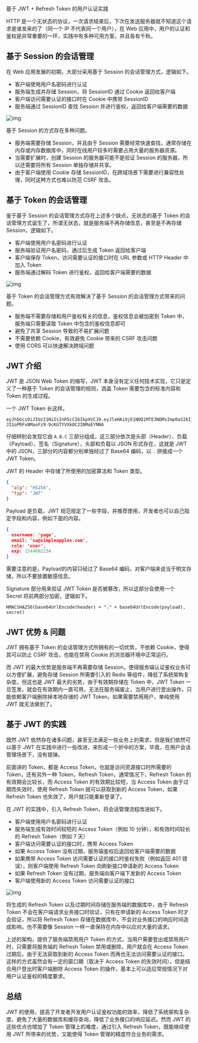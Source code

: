 
基于 JWT + Refresh Token 的用户认证实践

HTTP 是一个无状态的协议，一次请求结束后，下次在发送服务器就不知道这个请求是谁发来的了（同一个 IP 不代表同一个用户），在 Web 应用中，用户的认证和鉴权是非常重要的一环，实践中有多种可用方案，并且各有千秋。

## 基于 Session 的会话管理

在 Web 应用发展的初期，大部分采用基于 Session 的会话管理方式，逻辑如下。

- 客户端使用用户名密码进行认证
- 服务端生成并存储 Session，将 SessionID 通过 Cookie 返回给客户端
- 客户端访问需要认证的接口时在 Cookie 中携带 SessionID
- 服务端通过 SessionID 查找 Session 并进行鉴权，返回给客户端需要的数据



![img](https://pic2.zhimg.com/80/v2-f5bea5679c0bece2575c5ad5bbefb04d_720w.webp)



基于 Session 的方式存在多种问题。

- 服务端需要存储 Session，并且由于 Session 需要经常快速查找，通常存储在内存或内存数据库中，同时在线用户较多时需要占用大量的服务器资源。
- 当需要扩展时，创建 Session 的服务器可能不是验证 Session 的服务器，所以还需要将所有 Session 单独存储并共享。
- 由于客户端使用 Cookie 存储 SessionID，在跨域场景下需要进行兼容性处理，同时这种方式也难以防范 CSRF 攻击。

## 基于 Token 的会话管理

鉴于基于 Session 的会话管理方式存在上述多个缺点，无状态的基于 Token 的会话管理方式诞生了，所谓无状态，就是服务端不再存储信息，甚至是不再存储 Session，逻辑如下。

- 客户端使用用户名密码进行认证
- 服务端验证用户名密码，通过后生成 Token 返回给客户端
- 客户端保存 Token，访问需要认证的接口时在 URL 参数或 HTTP Header 中加入 Token
- 服务端通过解码 Token 进行鉴权，返回给客户端需要的数据



![img](https://pic4.zhimg.com/80/v2-d1047db8e2e79446cae4af6d73697833_720w.webp)



基于 Token 的会话管理方式有效解决了基于 Session 的会话管理方式带来的问题。

- 服务端不需要存储和用户鉴权有关的信息，鉴权信息会被加密到 Token 中，服务端只需要读取 Token 中包含的鉴权信息即可
- 避免了共享 Session 导致的不易扩展问题
- 不需要依赖 Cookie，有效避免 Cookie 带来的 CSRF 攻击问题
- 使用 CORS 可以快速解决跨域问题

## JWT 介绍

JWT 是 JSON Web Token 的缩写，JWT 本身没有定义任何技术实现，它只是定义了一种基于 Token 的会话管理的规则，涵盖 Token 需要包含的标准内容和 Token 的生成过程。

一个 JWT Token 长这样。

```text
eyJhbGciOiJIUzI1NiIsInR5cCI6IkpXVCJ9.eyJleHAiOjE1NDQ1MTE3NDMsImp0aSI6IjYxYmVmNjkyLTE4M2ItNGYxYy1hZjE1LWUwMDM0MTczNzkxOSJ9.CZzB2-JI1oPRFxNMaoFz9-9cKGTYVXkOC2INMoEYNNA
```

仔细辨别会发现它由 `A.B.C` 三部分组成，这三部分依次是头部（Header）、负载（Payload）、签名（Signature），头部和负载以 JSON 形式存在，这就是 JWT 中的 JSON，三部分的内容都分别单独经过了 Base64 编码，以 `.` 拼接成一个 JWT Token。

JWT 的 Header 中存储了所使用的加密算法和 Token 类型。

```json
{
  "alg": "HS256",
  "typ": "JWT"
}
```

Payload 是负载，JWT 规范规定了一些字段，并推荐使用，开发者也可以自己指定字段和内容，例如下面的内容。

```json
{
  username: 'yage',
  email: 'sa@simpleapples.com',
  role: 'user',
  exp: 1544602234
}
```

需要注意的是，Payload的内容只经过了 Base64 编码，对客户端来说当于明文存储，所以不要放置敏感信息。

Signature 部分用来验证 JWT Token 是否被篡改，所以这部分会使用一个 Secret 将前两部分加密，逻辑如下。

```text
HMACSHA256(base64UrlEncode(header) + "." + base64UrlEncode(payload), secret)
```

## JWT 优势 & 问题

JWT 拥有基于 Token 的会话管理方式所拥有的一切优势，不依赖 Cookie，使得其可以防止 CSRF 攻击，也能在禁用 Cookie 的浏览器环境中正常运行。

而 JWT 的最大优势是服务端不再需要存储 Session，使得服务端认证鉴权业务可以方便扩展，避免存储 Session 所需要引入的 Redis 等组件，降低了系统架构复杂度。但这也是 JWT 最大的劣势，由于有效期存储在 Token 中，JWT Token 一旦签发，就会在有效期内一直可用，无法在服务端废止，当用户进行登出操作，只能依赖客户端删除掉本地存储的 JWT Token，如果需要禁用用户，单纯使用 JWT 就无法做到了。

## 基于 JWT 的实践

既然 JWT 依然存在诸多问题，甚至无法满足一些业务上的需求，但是我们依然可以基于 JWT 在实践中进行一些改进，来形成一个折中的方案，毕竟，在用户会话管理场景下，没有银弹。

前面讲的 Token，都是 Access Token，也就是访问资源接口时所需要的 Token，还有另外一种 Token，Refresh Token，通常情况下，Refresh Token 的有效期会比较长，而 Access Token 的有效期比较短，当 Access Token 由于过期而失效时，使用 Refresh Token 就可以获取到新的 Access Token，如果 Refresh Token 也失效了，用户就只能重新登录了。

在 JWT 的实践中，引入 Refresh Token，将会话管理流程改进如下。

- 客户端使用用户名密码进行认证
- 服务端生成有效时间较短的 Access Token（例如 10 分钟），和有效时间较长的 Refresh Token（例如 7 天）
- 客户端访问需要认证的接口时，携带 Access Token
- 如果 Access Token 没有过期，服务端鉴权后返回给客户端需要的数据
- 如果携带 Access Token 访问需要认证的接口时鉴权失败（例如返回 401 错误），则客户端使用 Refresh Token 向刷新接口申请新的 Access Token
- 如果 Refresh Token 没有过期，服务端向客户端下发新的 Access Token
- 客户端使用新的 Access Token 访问需要认证的接口



![img](https://pic1.zhimg.com/80/v2-8f29f24dd291ddf46abda5d5ab7bec6c_720w.webp)



将生成的 Refresh Token 以及过期时间存储在服务端的数据库中，由于 Refresh Token 不会在客户端请求业务接口时验证，只有在申请新的 Access Token 时才会验证，所以将 Refresh Token 存储在数据库中，不会对业务接口的响应时间造成影响，也不需要像 Session 一样一直保持在内存中以应对大量的请求。

上述的架构，提供了服务端禁用用户 Token 的方式，当用户需要登出或禁用用户时，只需要将服务端的 Refresh Token 禁用或删除，用户就会在 Access Token 过期后，由于无法获取到新的 Access Token 而再也无法访问需要认证的接口。这样的方式虽然会有一定的窗口期（取决于 Access Token 的失效时间），但是结合用户登出时客户端删除 Access Token 的操作，基本上可以适应常规情况下对用户认证鉴权的精度要求。

## 总结

JWT 的使用，提高了开发者开发用户认证鉴权功能的效率，降低了系统架构复杂度，避免了大量的数据库和缓存查询，降低了业务接口的响应延迟。然而 JWT 的这些优点也增加了 Token 管理上的难度，通过引入 Refresh Token，既能继续使用 JWT 所带来的优势，又能使得 Token 管理的精度符合业务的需求。
